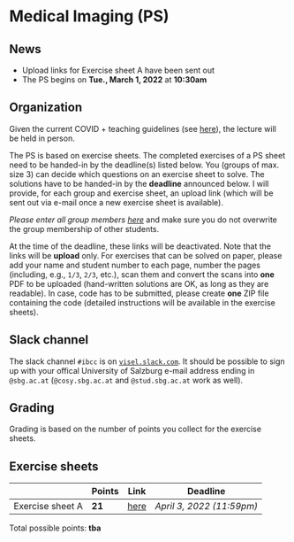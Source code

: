 # Medical Imaging (PS)

## News

- Upload links for Exercise sheet A have been sent out
- The PS begins on **Tue., March 1, 2022** at **10:30am**

## Organization

Given the current COVID + teaching guidelines (see [here](https://www.plus.ac.at/news/lehre-ab-maerz-2022/?pgrp=218&is_paged=0)), the lecture will be held in person. 

The PS is based on exercise sheets. The completed exercises of a PS sheet need to be handed-in by the deadline(s) listed below. You (groups of max. size 3) can decide which questions on an exercise sheet to solve. The solutions have to be handed-in by the **deadline** announced below. I will provide, for each group and exercise sheet, an upload link (which will be sent out via e-mail once a new exercise sheet is available).

*Please enter all group members [here](https://myfiles.sbg.ac.at/index.php/s/TsZa9RDpYHYX7Eg)* and make sure you do not overwrite the group membership of other students.

At the time of the deadline, these links will be deactivated. Note that the links will be **upload** only. For exercises that can be solved on paper, please add your name and student number to each page, number the pages (including, e.g., `1/3`, `2/3`, etc.), scan them and convert the scans into **one** PDF to be uploaded (hand-written solutions are OK, as long as they are readable). In case, code has to be submitted, please create **one** ZIP file containing the code (detailed instructions will be available in the exercise sheets).

## Slack channel

The slack channel `#ibcc` is on [`visel.slack.com`](https://visel.slack.com). It should be possible to sign up with your
offical University of Salzburg e-mail address ending in
`@sbg.ac.at` (`@cosy.sbg.ac.at` and `@stud.sbg.ac.at` work as well).

## Grading

Grading is based on the number of points you collect for the exercise sheets.  
 
## Exercise sheets

| | **Points** | **Link** | **Deadline** |
|---|---|---|---|
| Exercise sheet A  | **21**    | [here](exA.pdf) | *April 3, 2022 (11:59pm)* |    

Total possible points: **tba**
